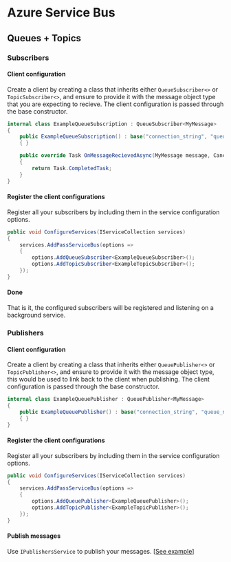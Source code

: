 # Azure Service Bus

## Queues + Topics

### Subscribers

#### Client configuration

Create a client by creating a class that inherits either `QueueSubscriber<>` or `TopicSubscriber<>`, and ensure to provide it with the message object type that you are expecting to recieve. The client configuration is passed through the base constructor.

```csharp
internal class ExampleQueueSubscription : QueueSubscriber<MyMessage>
{
	public ExampleQueueSubscription() : base("connection_string", "queue_name")
	{ }

	public override Task OnMessageRecievedAsync(MyMessage message, CancellationToken cancellationToken)
	{
		return Task.CompletedTask;
	}
}
```

#### Register the client configurations

Register all your subscribers by including them in the service configuration options.

```csharp
public void ConfigureServices(IServiceCollection services)
{
	services.AddPassServiceBus(options =>
	{
		options.AddQueueSubscriber<ExampleQueueSubscriber>();
		options.AddTopicSubscriber<ExampleTopicSubscriber>();
	});
}
```

#### Done

That is it, the configured subscribers will be registered and listening on a background service.

### Publishers

#### Client configuration

Create a client by creating a class that inherits either `QueuePublisher<>` or `TopicPublisher<>`, and ensure to provide it with the message object type, this would be used to link back to the client when publishing. The client configuration is passed through the base constructor.

```csharp
internal class ExampleQueuePublisher : QueuePublisher<MyMessage>
{
	public ExampleQueuePublisher() : base("connection_string", "queue_name")
	{ }
}
```

#### Register the client configurations

Register all your subscribers by including them in the service configuration options.

```csharp
public void ConfigureServices(IServiceCollection services)
{
	services.AddPassServiceBus(options =>
	{
		options.AddQueuePublisher<ExampleQueuePublisher>();
		options.AddTopicPublisher<ExampleTopicPublisher>();
	});
}
```

#### Publish messages

Use `IPublishersService` to publish your messages. [[See example](../publishing)]

